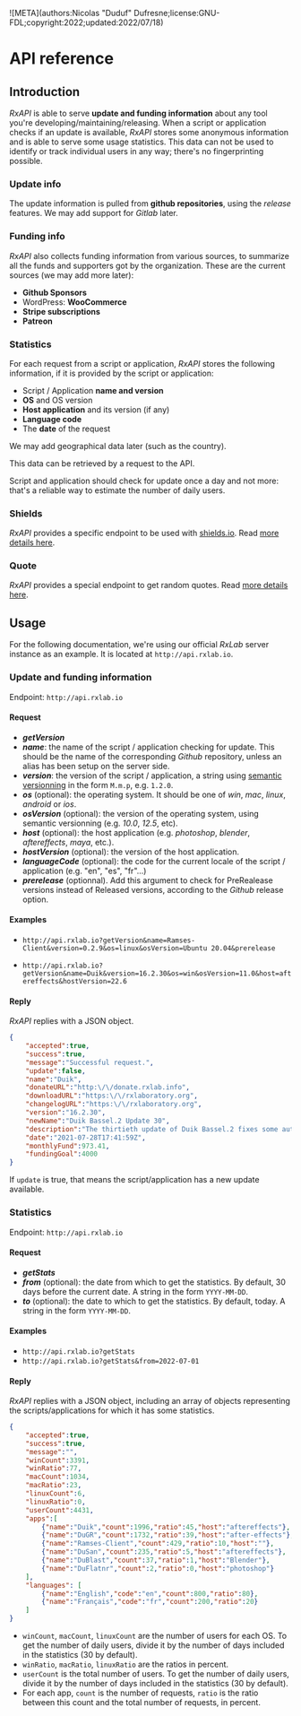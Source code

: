 ![META](authors:Nicolas "Duduf" Dufresne;license:GNU-FDL;copyright:2022;updated:2022/07/18)

# API reference

## Introduction

*RxAPI* is able to serve **update and funding information** about any tool you're developing/maintaining/releasing. When a script or application checks if an update is available, *RxAPI* stores some anonymous information and is able to serve some usage statistics. This data can not be used to identify or track individual users in any way; there's no fingerprinting possible.

### Update info

The update information is pulled from **github repositories**, using the *release* features. We may add support for *Gitlab* later.

### Funding info

*RxAPI* also collects funding information from various sources, to summarize all the funds and supporters got by the organization. These are the current sources (we may add more later):

- **Github Sponsors**
- WordPress: **WooCommerce**
- **Stripe subscriptions**
- **Patreon**

### Statistics

For each request from a script or application, *RxAPI* stores the following information, if it is provided by the script or application:

- Script / Application **name and version**
- **OS** and OS version
- **Host application** and its version (if any)
- **Language code**
- The **date** of the request

We may add geographical data later (such as the country).

This data can be retrieved by a request to the API.

Script and application should check for update once a day and not more: that's a reliable way to estimate the number of daily users.

### Shields

*RxAPI* provides a specific endpoint to be used with [shields.io](http://shields.io). Read [more details here](shields.md).

### Quote

*RxAPI* provides a special endpoint to get random quotes. Read [more details here](quote.md).

## Usage

For the following documentation, we're using our official *RxLab* server instance as an example. It is located at `http://api.rxlab.io`.

### Update and funding information

Endpoint: `http://api.rxlab.io`

#### Request

- ***getVersion***
- ***name***: the name of the script / application checking for update. This should be the name of the corresponding *Github* repository, unless an alias has been setup on the server side.
- ***version***: the version of the script / application, a string using [semantic versionning](https://semver.org/) in the form `M.m.p`, e.g. `1.2.0`.
- ***os*** (optional): the operating system. It should be one of *win*, *mac*, *linux*, *android* or *ios*.
- ***osVersion*** (optional): the version of the operating system, using semantic versionning (e.g. *10.0*, *12.5*, etc).
- ***host*** (optional): the host application (e.g. *photoshop*, *blender*, *aftereffects*, *maya*, etc.).
- ***hostVersion*** (optional): the version of the host application.
- ***languageCode*** (optional): the code for the current locale of the script / application (e.g. "en", "es", "fr"...)
- ***prerelease*** (optionnal). Add this argument to check for PreRealease versions instead of Released versions, according to the *Github* release option.

#### Examples

- `http://api.rxlab.io?getVersion&name=Ramses-Client&version=0.2.9&os=linux&osVersion=Ubuntu 20.04&prerelease`

- `http://api.rxlab.io?getVersion&name=Duik&version=16.2.30&os=win&osVersion=11.0&host=aftereffects&hostVersion=22.6`

#### Reply

*RxAPI* replies with a JSON object.

```json
{
    "accepted":true,
    "success":true,
    "message":"Successful request.",
    "update":false,
    "name":"Duik",
    "donateURL":"http:\/\/donate.rxlab.info",
    "downloadURL":"https:\/\/rxlaboratory.org",
    "changelogURL":"https:\/\/rxlaboratory.org",
    "version":"16.2.30",
    "newName":"Duik Bassel.2 Update 30",
    "description":"The thirtieth update of Duik Bassel.2 fixes some auto-rig issues due to changes in the scripting API in After Effects 2021.\r\n\r\nAs always, it is strongly advised to update Duik as soon as you can.\r\n\r\nThe detailed list of what\u2019s new is available in the changelog [here](https:\/\/duik.rxlab.guide\/duik-16-changelog.html).\r\n\r\nHere is the [comprehensive documentation for Duik](https:\/\/duik.rxlab.guide), and here is the [reference for the Duik API](https:\/\/duik.rxlab.io\/).",
    "date":"2021-07-28T17:41:59Z",
    "monthlyFund":973.41,
    "fundingGoal":4000
}
```

If `update` is true, that means the script/application has a new update available.

### Statistics

Endpoint: `http://api.rxlab.io`

#### Request

- ***getStats***
- ***from*** (optional): the date from which to get the statistics. By default, 30 days before the current date. A string in the form `YYYY-MM-DD`.
- ***to*** (optional): the date to which to get the statistics. By default, today. A string in the form `YYYY-MM-DD`.

#### Examples

- `http://api.rxlab.io?getStats`
- `http://api.rxlab.io?getStats&from=2022-07-01`

#### Reply

*RxAPI* replies with a JSON object, including an array of objects representing the scripts/applications for which it has some statistics.

```json
{
    "accepted":true,
    "success":true,
    "message":"",
    "winCount":3391,
    "winRatio":77,
    "macCount":1034,
    "macRatio":23,
    "linuxCount":6,
    "linuxRatio":0,
    "userCount":4431,
    "apps":[
        {"name":"Duik","count":1996,"ratio":45,"host":"aftereffects"},
        {"name":"DuGR","count":1732,"ratio":39,"host":"after-effects"},
        {"name":"Ramses-Client","count":429,"ratio":10,"host":""},
        {"name":"DuSan","count":235,"ratio":5,"host":"aftereffects"},
        {"name":"DuBlast","count":37,"ratio":1,"host":"Blender"},
        {"name":"DuFlatnr","count":2,"ratio":0,"host":"photoshop"}
    ],
    "languages": [
        {"name":"English","code":"en","count":800,"ratio":80},
        {"name":"Français","code":"fr","count":200,"ratio":20}
    ]
}
```

- `winCount`, `macCount`, `linuxCount` are the number of users for each OS. To get the number of daily users, divide it by the number of days included in the statistics (30 by default).
- `winRatio`, `macRatio`, `linuxRatio` are the ratios in percent.
- `userCount` is the total number of users. To get the number of daily users, divide it by the number of days included in the statistics (30 by default).
- For each app, `count` is the number of requests, `ratio` is the ratio between this count and the total number of requests, in percent.